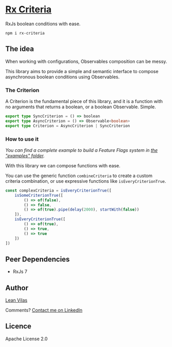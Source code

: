 # [Rx Criteria](https://www.npmjs.com/package/rx-criteria)

RxJs boolean conditions with ease.
```
npm i rx-criteria
```

## The idea
When working with configurations, Observables composition can be messy.

This library aims to provide a simple and semantic interface to compose asynchronous boolean conditions using Observables.

### The Criterion
A Criterion is the fundamental piece of this library, and it is a function with no arguments that returns a boolean, or a boolean Observable. Simple.
```typescript
export type SyncCriterion = () => boolean
export type AsyncCriterion = () => Observable<boolean>
export type Criterion = AsyncCriterion | SyncCriterion
```

### How to use it
<i>You can find a complete example to build a Feature Flags system in [the "examples" folder](https://github.com/lean1190/rx-criteria/tree/main/examples/feature-flags).</i>

With this library we can compose functions with ease.

You can use the generic function `combineCriteria` to create a custom criteria combination, or use expressive functions like `isEveryCriterionTrue`.

```typescript
const complexCriteria = isEveryCriterionTrue([
    isSomeCriterionTrue([
        () => of(false),
        () => false,
        () => of(true).pipe(delay(2000), startWith(false))
    ]),
    isEveryCriterionTrue([
        () => of(true),
        () => true,
        () => true
    ])
])
```

## Peer Dependencies
- RxJs 7

## Author
[Lean Vilas](https://github.com/lean1190)

Comments? [Contact me on LinkedIn](https://www.linkedin.com/in/leanvilas/)

## Licence
Apache License 2.0
